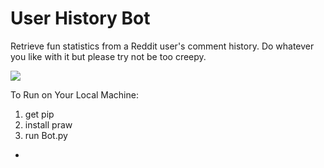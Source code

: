 User History Bot
================

Retrieve fun statistics from a Reddit user's comment history.
Do whatever you like with it but please try not be too creepy.


![](http://i.imgur.com/cDXHx1d.png)

To Run on Your Local Machine:
1. get pip
2. install praw
3. run Bot.py
-
